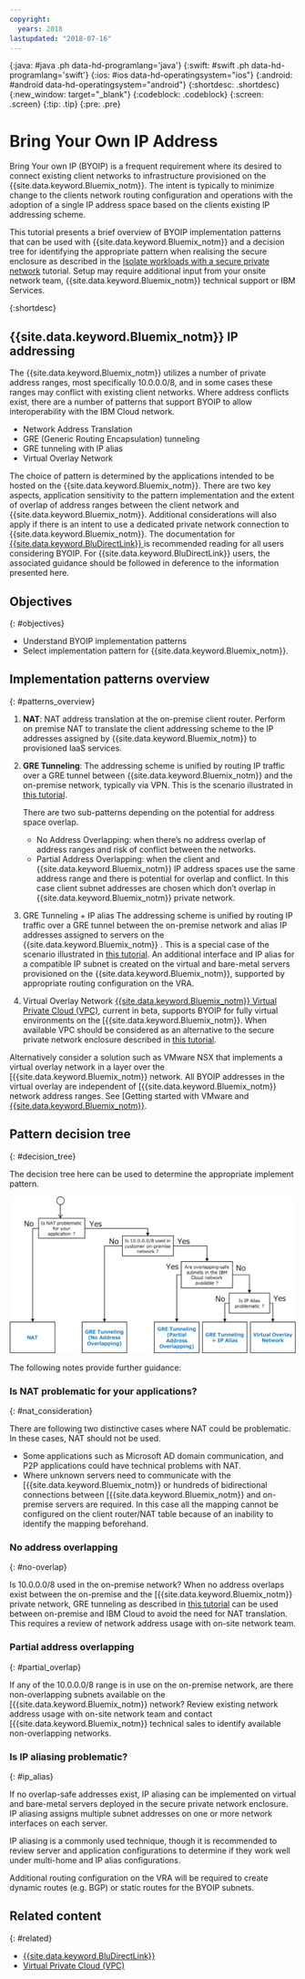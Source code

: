 ```yaml
---
copyright:
  years: 2018
lastupdated: "2018-07-16"
---
```


{:java: #java .ph data-hd-programlang='java'}
{:swift: #swift .ph data-hd-programlang='swift'}
{:ios: #ios data-hd-operatingsystem="ios"}
{:android: #android data-hd-operatingsystem="android"}
{:shortdesc: .shortdesc}
{:new_window: target="_blank"}
{:codeblock: .codeblock}
{:screen: .screen}
{:tip: .tip}
{:pre: .pre}

# Bring Your Own IP Address

Bring Your own IP (BYOIP) is a frequent requirement where its desired to connect existing client networks to infrastructure provisioned on the {{site.data.keyword.Bluemix_notm}}. The intent is typically to minimize change to the clients network routing configuration and operations with the adoption of a single IP address space based on the clients existing IP addressing scheme.

This tutorial presents a brief overview of BYOIP implementation patterns that can be used with {{site.data.keyword.Bluemix_notm}} and a decision tree for identifying the appropriate pattern when realising the secure enclosure as described in the [Isolate workloads with a secure private network](./secure-network-enclosure.html) tutorial. Setup may require additional input from your onsite network team, {{site.data.keyword.Bluemix_notm}} technical support or IBM Services.

{:shortdesc}

## {{site.data.keyword.Bluemix_notm}} IP addressing

The {{site.data.keyword.Bluemix_notm}} utilizes a number of private address ranges, most specifically 10.0.0.0/8, and in some cases these ranges may conflict with existing client networks. Where address conflicts exist, there are a number of patterns that support BYOIP to allow interoperability with the IBM Cloud network.

-	Network Address Translation
-	GRE (Generic Routing Encapsulation) tunneling
-	GRE tunneling with IP alias
-	Virtual Overlay Network

The choice of pattern is determined by the applications intended to be hosted on the {{site.data.keyword.Bluemix_notm}}. There are two key aspects, application sensitivity to the pattern implementation and the extent of overlap of address ranges between the client network and {{site.data.keyword.Bluemix_notm}}. Additional considerations will also apply if there is an intent to use a dedicated private network connection to {{site.data.keyword.Bluemix_notm}}. The documentation for [{{site.data.keyword.BluDirectLink}}
](../infrastructure/direct-link/subnet-configuration.html#configure-ibm-cloud-direct-link) is recommended reading for all users considering BYOIP. For {{site.data.keyword.BluDirectLink}} users, the associated guidance should be followed in deference to the information presented here.

## Objectives
{: #objectives}

* Understand BYOIP implementation patterns
* Select implementation pattern for {{site.data.keyword.Bluemix_notm}}.

## Implementation patterns overview
{: #patterns_overview}

1. **NAT**: NAT address translation at the on-premise client router. Perform on premise NAT to translate the client addressing scheme to the IP addresses assigned by {{site.data.keyword.Bluemix_notm}} to provisioned IaaS services.  
2. **GRE Tunneling**: The addressing scheme is unified by routing IP traffic over a GRE tunnel between {{site.data.keyword.Bluemix_notm}} and the on-premise network, typically via VPN. This is the scenario illustrated in [this tutorial](./configuring-IPSEC-VPC.html). 

   There are two sub-patterns depending on the potential for address space overlap.
     * No Address Overlapping: when there’s no address overlap of address ranges and risk of conflict between the networks.
     * Partial Address Overlapping: when the client and {{site.data.keyword.Bluemix_notm}} IP address spaces use the same address range and there is potential for overlap and conflict. In this case client subnet addresses are chosen which don’t overlap in {{site.data.keyword.Bluemix_notm}} private network.

3. GRE Tunneling + IP alias 
The addressing scheme is unified by routing IP traffic over a GRE tunnel between the on-premise network and alias IP addresses assigned to servers on the {{site.data.keyword.Bluemix_notm}} . This is a special case of the scenario illustrated in [this tutorial](./configuring-IPSEC-VPC.html). An additional interface and IP alias for a compatible IP subnet is created on the virtual and bare-metal servers provisioned on the {{site.data.keyword.Bluemix_notm}}, supported by appropriate routing configuration on the VRA.

4. Virtual Overlay Network
[{{site.data.keyword.Bluemix_notm}} Virtual Private Cloud (VPC)](../infrastructure/vpc/getting-started.html#getting-started-with-ibm-cloud-virtual-private-cloud-vpc-beta-release), current in beta, supports BYOIP for fully virtual environments on the [{{site.data.keyword.Bluemix_notm}}. When available VPC should be considered as an alternative to the secure private network enclosure described in [this tutorial](./secure-network-enclosure.html).

Alternatively consider a solution such as VMware NSX that implements a virtual overlay network in a layer over the [{{site.data.keyword.Bluemix_notm}} network. All BYOIP addresses in the virtual overlay are independent of [{{site.data.keyword.Bluemix_notm}} network address ranges. See [Getting started with VMware and [{{site.data.keyword.Bluemix_notm}}](../infrastructure/vmware/vmware_index.html#getting-started-with-vmware-and-ibm-cloud).

## Pattern decision tree
{: #decision_tree}

The decision tree here can be used to determine the appropriate implement pattern. 

<p style="text-align: center;">

  ![](images/solution37-byoip/byoipdecision.png)
</p>

The following notes provide further guidance:

### Is NAT problematic for your applications?
{: #nat_consideration}

There are following two distinctive cases where NAT could be problematic. In these cases, NAT should not be used. 

- Some applications such as Microsoft AD domain communication, and P2P applications could have technical problems with NAT.
- Where unknown servers need to communicate with the [{{site.data.keyword.Bluemix_notm}} or hundreds of bidirectional connections between [{{site.data.keyword.Bluemix_notm}} and on-premise servers are required. In this case all the mapping cannot be configured on the client router/NAT table because of an inability to identify the mapping beforehand.


### No address overlapping
{: #no-overlap}

Is 10.0.0.0/8 used in the on-premise network? When no address overlaps exist between the on-premise and the [{{site.data.keyword.Bluemix_notm}} private network, GRE tunneling as described in [this tutorial](./configuring-IPSEC-VPN.html) can be used between on-premise and IBM Cloud to avoid the need for NAT translation. This requires a review of network address usage with on-site network team. 

### Partial address overlapping
{: #partial_overlap}

If any of the 10.0.0.0/8 range is in use on the on-premise network, are there non-overlapping subnets available on the [{{site.data.keyword.Bluemix_notm}} network? Review existing network address usage with on-site network team and contact [{{site.data.keyword.Bluemix_notm}} technical sales to identify available non-overlapping networks. 

### Is IP aliasing problematic?
{: #ip_alias}

If no overlap-safe addresses exist, IP aliasing can be implemented on virtual and bare-metal servers deployed in the secure private network enclosure. IP aliasing assigns multiple subnet addresses on one or more network interfaces on each server. 

IP aliasing is a commonly used technique, though it is recommended to review server and application configurations to determine if they work well under multi-home and IP alias configurations.  

Additional routing configuration on the VRA will be required to create dynamic routes (e.g. BGP) or static routes for the BYOIP subnets. 

## Related content
{: #related}

- [{{site.data.keyword.BluDirectLink}}
]( https://console.bluemix.net/docs/infrastructure/direct-link/subnet-configuration.html#configure-ibm-cloud-direct-link)
- [Virtual Private Cloud (VPC)](https://console.bluemix.net/docs/infrastructure/vpc/about.html#cloud-native-workloads-generally-require-)
